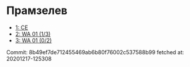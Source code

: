# Прамзелев
- [1: CE](1.md)
- [2: WA 01 (1/3)](2.md)
- [3: WA 01 (0/2)](3.md)

Commit: 8b49ef7de712455469ab6b80f76002c537588b99
 fetched at: 20201217-125308
